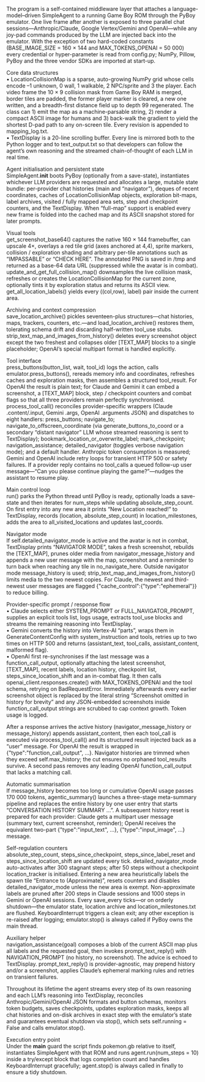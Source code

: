 The program is a self-contained middleware layer that attaches a language-model–driven SimpleAgent to a running Game Boy ROM through the PyBoy emulator. One live frame after another is exposed to three parallel chat sessions—Anthropic/Claude, Google Vertex/Gemini and OpenAI—while any joy-pad commands produced by the LLM are injected back into the emulator. With the exception of two hard-coded constants (BASE_IMAGE_SIZE = 160 × 144 and MAX_TOKENS_OPENAI = 50 000) every credential or hyper-parameter is read from config.py; NumPy, Pillow, PyBoy and the three vendor SDKs are imported at start-up.

Core data structures  
• LocationCollisionMap is a sparse, auto-growing NumPy grid whose cells encode –1 unknown, 0 wall, 1 walkable, 2 NPC/sprite and 3 the player. Each video frame the 10 × 9 collision mask from Game Boy RAM is merged, border tiles are padded, the former player marker is cleared, a new one written, and a breadth-first distance field up to depth 99 regenerated. The class can 1) emit the map as a machine-parsable string, 2) render a compact ASCII image for humans and 3) back-walk the gradient to yield the shortest D-pad path to any on-screen tile. Every revision is appended to mapping_log.txt.  
• TextDisplay is a 20-line scrolling buffer. Every line is mirrored both to the Python logger and to text_output.txt so that developers can follow the agent’s own reasoning and the streamed chain-of-thought of each LLM in real time.

Agent initialisation and persistent state  
SimpleAgent.__init__ boots PyBoy (optionally from a save-state), instantiates whichever LLM providers are requested and allocates a large, mutable state bundle: per-provider chat histories (main and “navigator”), deques of recent coordinates, caches of LocationCollisionMap objects, exploration bit-maps, label archives, visited / fully mapped area sets, step and checkpoint counters, and the TextDisplay. When “full-map” support is enabled every new frame is folded into the cached map and its ASCII snapshot stored for later prompts.

Visual tools  
get_screenshot_base64() captures the native 160 × 144 framebuffer, can upscale 4×, overlays a red tile grid (axes anchored at 4,4), sprite markers, collision / exploration shading and arbitrary per-tile annotations such as “IMPASSABLE” or “CHECK HERE”. The annotated PNG is saved in /tmp and returned as a base-64 data URL (suppressed while the avatar is in combat).  
update_and_get_full_collision_map() downsamples the live collision mask, refreshes or creates the LocationCollisionMap for the current zone, optionally tints it by exploration status and returns its ASCII view. get_all_location_labels() yields every ((col,row), label) pair inside the current area.

Archiving and context compression  
save_location_archive() pickles seventeen-plus structures—chat histories, maps, trackers, counters, etc.—and load_location_archive() restores them, tolerating schema drift and discarding half-written tool_use stubs. strip_text_map_and_images_from_history() deletes every screenshot object except the two freshest and collapses older [TEXT_MAP] blocks to a single placeholder; OpenAI’s special multipart format is handled explicitly.

Tool interface  
press_buttons(button_list, wait, tool_id) logs the action, calls emulator.press_buttons(), rereads memory info and coordinates, refreshes caches and exploration masks, then assembles a structured tool_result. For OpenAI the result is plain text; for Claude and Gemini it can embed a screenshot, a [TEXT_MAP] block, step / checkpoint counters and combat flags so that all three providers remain perfectly synchronised.  
process_tool_call() reconciles provider-specific wrappers (Claude .content/.input, Gemini .args, OpenAI .arguments JSON) and dispatches to eight handlers: press_buttons; navigate_to; navigate_to_offscreen_coordinate (via generate_buttons_to_coord or a secondary “distant navigator” LLM whose streamed reasoning is sent to TextDisplay); bookmark_location_or_overwrite_label; mark_checkpoint; navigation_assistance; detailed_navigator (toggles verbose navigation mode); and a default handler. Anthropic token consumption is measured; Gemini and OpenAI include retry loops for transient HTTP 500 or safety failures. If a provider reply contains no tool_calls a queued follow-up user message—“Can you please continue playing the game?”—nudges the assistant to resume play.

Main control loop  
run() parks the Python thread until PyBoy is ready, optionally loads a save-state and then iterates for num_steps while updating absolute_step_count. On first entry into any new area it prints “New Location reached!” to TextDisplay, records (location, absolute_step_count) in location_milestones, adds the area to all_visited_locations and updates last_coords.

Navigator mode  
If self.detailed_navigator_mode is active and the avatar is not in combat, TextDisplay prints “NAVIGATOR MODE”, takes a fresh screenshot, rebuilds the [TEXT_MAP], prunes older media from navigator_message_history and appends a new user message with the map, screenshot and a reminder to turn back when reaching any tile in no_navigate_here. Outside navigator mode message_history is used; strip_text_map_and_images_from_history() limits media to the two newest copies. For Claude, the newest and third-newest user messages are flagged {"cache_control":{"type":"ephemeral"}} to reduce billing.

Provider-specific prompt / response flow  
• Claude selects either SYSTEM_PROMPT or FULL_NAVIGATOR_PROMPT, supplies an explicit tools list, logs usage, extracts tool_use blocks and streams the remaining reasoning into TextDisplay.  
• Gemini converts the history into Vertex-AI “parts”, wraps them in GenerateContentConfig with system_instruction and tools, retries up to two times on HTTP 500 and returns (assistant_text, tool_calls, assistant_content, malformed flag).  
• OpenAI first re-synchronises if the last message was a function_call_output, optionally attaching the latest screenshot, [TEXT_MAP], recent labels, location history, checkpoint list, steps_since_location_shift and an in-combat flag. It then calls openai_client.responses.create() with MAX_TOKENS_OPENAI and the tool schema, retrying on BadRequestError. Immediately afterwards every earlier screenshot object is replaced by the literal string “Screenshot omitted in history for brevity” and any JSON-embedded screenshots inside function_call_output strings are scrubbed to cap context growth. Token usage is logged.

After a response arrives the active history (navigator_message_history or message_history) appends assistant_content, then each tool_call is executed via process_tool_call() and its structured result injected back as a “user” message. For OpenAI the result is wrapped in {"type":"function_call_output", …}. Navigator histories are trimmed when they exceed self.max_history; the cut ensures no orphaned tool_results survive. A second pass removes any leading OpenAI function_call_output that lacks a matching call.

Automatic summarisation  
If message_history becomes too long or cumulative OpenAI usage passes 170 000 tokens, agentic_summary() launches a three-stage meta-summary pipeline and replaces the entire history by one user entry that starts “CONVERSATION HISTORY SUMMARY …”. A subsequent history reset is prepared for each provider: Claude gets a multipart user message (summary text, current screenshot, reminder); OpenAI receives the equivalent two-part {"type":"input_text", …}, {"type":"input_image", …} message.

Self-regulation counters  
absolute_step_count, steps_since_checkpoint, steps_since_label_reset and steps_since_location_shift are updated every tick. detailed_navigator_mode auto-activates after 300 stagnant steps; after 50 steps without a checkpoint location_tracker is initialised. Entering a new area heuristically labels the spawn tile “Entrance to <area> (Approximate)”, resets counters and disables detailed_navigator_mode unless the new area is exempt. Non-approximate labels are pruned after 200 steps in Claude sessions and 1000 steps in Gemini or OpenAI sessions. Every save_every ticks—or on orderly shutdown—the emulator state, location archive and location_milestones.txt are flushed. KeyboardInterrupt triggers a clean exit; any other exception is re-raised after logging; emulator.stop() is always called if PyBoy owns the main thread.

Auxiliary helper  
navigation_assistance(goal) composes a blob of the current ASCII map plus all labels and the requested goal, then invokes prompt_text_reply() with NAVIGATION_PROMPT (no history, no screenshot). The advice is echoed to TextDisplay. prompt_text_reply() is provider-agnostic, may prepend history and/or a screenshot, applies Claude’s ephemeral marking rules and retries on transient failures.

Throughout its lifetime the agent streams every step of its own reasoning and each LLM’s reasoning into TextDisplay, reconciles Anthropic/Gemini/OpenAI JSON formats and button schemas, monitors token budgets, saves checkpoints, updates exploration masks, keeps all chat histories and on-disk archives in exact step with the emulator’s state and guarantees eventual shutdown via stop(), which sets self.running = False and calls emulator.stop().

Execution entry point  
Under the __main__ guard the script finds pokemon.gb relative to itself, instantiates SimpleAgent with that ROM and runs agent.run(num_steps = 10) inside a try/except block that logs completion count and handles KeyboardInterrupt gracefully; agent.stop() is always called in finally to ensure a tidy shutdown.